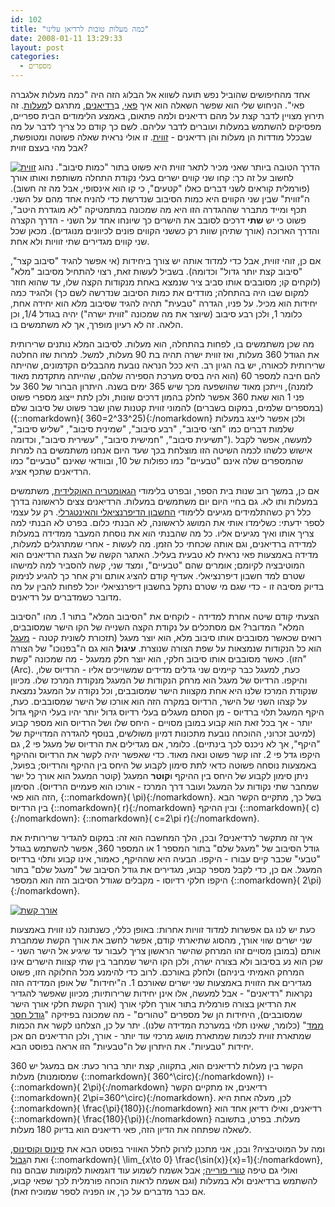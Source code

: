 ```yaml
---
id: 102
title: "כמה מעלות טובות לרדיאן עלינו"
date: 2008-01-11 13:29:33
layout: post
categories: 
  - מספרים
---
```

אחד מהחיפושים שהוביל נפש תועה לשווא אל הבלוג הזה היה "כמה מעלות אלגברה פאי". הניחוש שלי הוא שפשר השאלה הוא איך <a href="http://he.wikipedia.org/wiki/%D7%A4%D7%90%D7%99">פאי</a>, ב<a href="http://he.wikipedia.org/wiki/%D7%A8%D7%93%D7%99%D7%90%D7%9F">רדיאנים</a>, מתרגם ל<a href="http://he.wikipedia.org/wiki/%D7%9E%D7%A2%D7%9C%D7%94_%28%D7%96%D7%95%D7%95%D7%99%D7%AA%29">מעלות</a>. זה תירוץ מצויין לדבר קצת על מהם רדיאנים ולמה פתאום, באמצע הלימודים הבית ספריים, מפסיקים להשתמש במעלות ועוברים לדבר עליהם. לשם כך קודם כל צריך לדבר על מה שבכלל מודדות הן מעלות והן רדיאנים - <a href="http://he.wikipedia.org/wiki/%D7%96%D7%95%D7%95%D7%99%D7%AA">זווית</a>. זו אולי נראית שאלה פשוטה ומטופשת, אבל מהי בעצם זווית?

<a href="http://www.gadial.net/wp-content/uploads/2008/01/angle.png" title="זווית"><img src="http://www.gadial.net/wp-content/uploads/2008/01/angle.png" alt="זווית" /></a>
הדרך הטובה ביותר שאני מכיר לתאר זווית היא פשוט בתור "כמות סיבוב". נהוג לחשוב על זה כך: קחו שני קווים ישרים בעלי נקודת התחלה משותפת ואותו אורך (פורמלית קוראים לשני דברים כאלו "קטעים", כי קו הוא אינסופי, אבל מה זה חשוב). ה"זווית" שבין שני הקווים היא כמות הסיבוב שנדרשת כדי להניח אחד מהם על השני. תכף ומייד מתברר שההגדרה הזו היא מה שמכונה במתמטיקה "לא מוגדרת היטב", פשוט כי יש <strong>שתי</strong> דרכים לסובב את הישרים כך שיונחו אחד על השני - הדרך הקצרה והדרך הארוכה (אורך שתיהן שוות רק כששני הקווים פונים לכיוונים מנוגדים). מכאן שכל שני קווים מגדירים שתי זוויות ולא אחת.

אם כן, זוהי זווית, אבל כדי למדוד אותה יש צורך ביחידות (אי אפשר להגיד "סיבוב קצר", "סיבוב קצת יותר גדול" וכדומה). בשביל לעשות זאת, רצוי להתחיל מסיבוב "מלא" (לוקחים קו; מסובבים אותו סביב ציר שנמצא באחת מנקודות הקצה שלו, עד שהוא חוזר למקום שבו היה בהתחלה; מודדים את כמות הסיבוב שנדרשה לשם כך) ולהגיד כמה יחידות הוא מכיל. על פניו, הגדרה "טבעית" תהיה להגיד שסיבוב מלא הוא יחידה אחת, כלומר 1, ולכן רבע סיבוב (שיוצר את מה שמכונה "זווית ישרה") יהיה בגודל 1/4, וכן הלאה. זה לא רעיון מופרך, אך לא משתמשים בו.

מה שכן משתמשים בו, לפחות בהתחלה, הוא מעלות. לסיבוב המלא נותנים שרירותית את הגודל 360 מעלות, ואז זווית ישרה תהיה בת 90 מעלות, למשל. למרות שזו החלטה שרירותית לכאורה, יש בה הגיון רב. היא ככל הנראה נובעת מהבבלים הקדמונים, שהייתה להם חיבה למספר 60 (הוא היה בסיס מערכת הספירה שלהם, שהייתה מתקדמת מאוד לזמנה), וייתכן מאוד שהושפעה מכך שיש 365 ימים בשנה. היתרון הברור של 360 על פני 1 הוא שאת 360 אפשר לחלק בהמון דרכים שונות, ולכן לתת ייצוג מספרי פשוט (במספרים שלמים, במקום בשברים) להמוני זווית קטנות שהן שבר פשוט של סיבוב שלם ({::nomarkdown}\( 360=2^33^25\){:/nomarkdown} ולכן אפשר לייצג במעלות שלמות דברים כמו "חצי סיבוב", "רבע סיבוב", "שמינית סיבוב", "שליש סיבוב", "תשיעית סיבוב", "חמישית סיבוב", "עשירית סיבוב", וכדומה). למעשה, אפשר לקבל אישוש כלשהו לכמה השיטה הזו מוצלחת בכך שעד היום אנחנו משתמשים בה למרות שהמספרים שלה אינם "טבעיים" כמו כפולות של 10, ובוודאי שאינם "טבעיים" כמו הרדיאנים שתכף אציג.

אם כן, במשך רוב שנות בית הספר, ובפרט בלימודי <a href="http://he.wikipedia.org/wiki/%D7%92%D7%90%D7%95%D7%9E%D7%98%D7%A8%D7%99%D7%94_%D7%90%D7%95%D7%A7%D7%9C%D7%99%D7%93%D7%99%D7%AA">הגאומטריה האוקלידית</a>, משתמשים במעלות ותו לא. גם בחיי היום יום משתמשים במעלות. הרדיאנים צצים לראשונה בדרך כלל רק כשהתלמידים מגיעים ללימודי <a href="http://he.wikipedia.org/wiki/%D7%97%D7%A9%D7%91%D7%95%D7%9F_%D7%93%D7%99%D7%A4%D7%A8%D7%A0%D7%A6%D7%99%D7%90%D7%9C%D7%99">החשבון הדיפרנציאלי והאינטגרלי</a>. רק על עצמי לספר ידעתי: כשלימדו אותי את המושג לראשונה, לא הבנתי כלום. בפרט לא הבנתי למה צריך אותו ואיך מגיעים אליו. כל מה שהבנתי הוא את נוסחת המעבר ממדידה במעלות למדידה ברדיאנים, וגם אותה שכחתי כל הזמן. מה לעשות - אחרי שמתרגלים למעלות, מדידה באמצעות פאי נראית לא טבעית בעליל. האתגר הקשה של הצגת הרדיאנים הוא המוטיבציה לקיומם; אומרים שהם "טבעיים", ומצד שני, קשה להסביר למה למישהו שטרם למד חשבון דיפרנציאלי. אעדיף קודם להציג אותם ורק אחר כך להגיע לנימוק בדיוק מסיבה זו - כדי שגם מי שטרם נתקל בחשבון דיפרנציאלי יוכל לפחות להבין על מה מדובר כשמדברים על רדיאנים.

הצעתי קודם שיטה אחרת למדידה - לוקחים את "הסיבוב המלא" בתור 1. מהו "הסיבוב המלא" המדובר? אם מסתכלים על נקודת הקצה השנייה של הקו הישר שמסובבים, רואים שכאשר מסובבים אותו סיבוב מלא, הוא יוצר מעגל (תזכורת לשונית קטנה - <a href="http://he.wikipedia.org/wiki/%D7%9E%D7%A2%D7%92%D7%9C">מעגל</a> הוא כל הנקודות שנמצאות על שפת הצורה שנוצרת. <strong>עיגול</strong> הוא גם ה"בפנוכו" של הצורה הזו). כאשר מסובבים אותו סיבוב חלקי, הוא יוצר חלק ממעגל - מה שמכונה "קשת" (Arc). כעת, למעגל כבר קיימים שני גדלים מדידים שמשוייכים אליו - הרדיוס שלו, והיקפו. הרדיוס של מעגל הוא מרחק הנקודות של המעגל מנקודת המרכז שלו. מכיוון שנקודת המרכז שלנו היא אחת מקצוות הישר שמסובבים, וכל נקודה על המעגל נמצאת על קצהו השני של הישר, הרדיוס במקרה הזה הוא אורכו של הישר שמסובבים. כעת, היקף המעגל תלוי ברדיוס - מן הסתם מעגלים בעלי רדיוס גדול יותר יהיו בעלי היקף גדול יותר - אך בכל זאת הוא קבוע במובן מסויים - היחס שלו ושל הרדיוס הוא מספר קבוע (למיטב זכרוני, ההוכחה נובעת מתכונות דמיון משולשים, בנוסף להגדרה המדוייקת של "היקף", אך לא ניכנס לכך בינתיים). כלומר, אם מגדילים את הרדיוס של מעגל פי 2, גם היקפו גדל פי 2. זהו קשר פשוט ונאה מאוד. כדי שאפשר יהיה לקשר את הרדיוס וההיקף באמצעות נוסחה פשוטה כדאי לתת סימון לקבוע של היחס בין ההיקף והרדיוס; בפועל, ניתן סימון לקבוע של היחס בין ההיקף ו<strong>קוטר</strong> המעגל (קוטר המעגל הוא אורך כל ישר שמחבר שתי נקודות על המעגל ועובר דרך המרכז - אורכו הוא פעמיים הרדיוס). הסימון הזה הוא פאי, {::nomarkdown}\( \pi\){:/nomarkdown}. בשל כך, מתקיים הקשר הבא בין הרדיוס {::nomarkdown}\( r\){:/nomarkdown} ובין ההיקף {::nomarkdown}\( c\){:/nomarkdown}: {::nomarkdown}\( c=2\pi r\){:/nomarkdown}.

איך זה מתקשר לרדיאנים? ובכן, הלך המחשבה הוא זה: במקום להגדיר שרירותית את גודל הסיבוב של "מעגל שלם" בתור המספר 1 או המספר 360, אפשר להשתמש בגודל "טבעי" שכבר קיים עבורו - היקפו. הבעיה היא שההיקף, כאמור, אינו קבוע ותלוי ברדיוס המעגל. אם כן, כדי לקבל מספר קבוע, מגדירים את גודל הסיבוב של "מעגל שלם" בתור היקפו חלקי רדיוסו - מקבלים שגודל הסיבוב הזה הוא המספר {::nomarkdown}\( 2\pi\){:/nomarkdown}.

<a href="http://www.gadial.net/wp-content/uploads/2008/01/arclength.png" title="אורך קשת"><img src="http://www.gadial.net/wp-content/uploads/2008/01/arclength.png" alt="אורך קשת" /></a>

כעת יש לנו גם אפשרות למדוד זוויות אחרות: באופן כללי, כשנתונה לנו זווית באמצעות שני ישרים שווי אורך, מהסוג שתיארתי קודם, אפשר לחשב את אורך הקשת שמחברת אותם (במובן מסויים זהו המרחק שהישר הראשון צריך לעבור עד שיגיע אל הישר השני - שכן הוא נע בסיבוב ולא בצורה ישרה, ולכן הקו הישר שמחבר בין שתי קצוות הישרים אינו המרחק האמיתי ביניהם) ולחלק באורכם. לרוב כדי להימנע מכל החלוקה הזו, פשוט מגדירים את הזווית באמצעות שני ישרים שאורכם 1. ה"יחידות" של אופן המדידה הזה נקראות "רדיאנים" - אבל למעשה, אלו אינן יחידות שרירותיות; מכיוון שאפשר להגדיר את הרדיאן בצורה פורמלית בתור אורך חלקי אורך (אורך הקשת חלקי אורך הישר שמסובבים), היחידות הן של מספרים "טהורים" - מה שמכונה בפיזיקה "<a href="http://he.wikipedia.org/wiki/%D7%92%D7%95%D7%93%D7%9C_%D7%97%D7%A1%D7%A8_%D7%9E%D7%9E%D7%93">גודל חסר ממד</a>" (כלומר, שאינו תלוי במערכת המדידה שלנו). יתר על כן, הצלחנו לקשר את הכמות שמתארת זווית לכמות שמתארת מושג מרכזי עוד יותר - אורך, ולכן הרדיאנים הם אכן יחידות "טבעיות". את היתרון של ה"טבעיות" הזו אראה בפוסט הבא.

הקשר בין מעלות לרדיאנים הוא, בתקווה, קצת יותר ברור כעת: אם במעגל יש 360 מעלות (שמסומנות {::nomarkdown}\( 360^\circ\){:/nomarkdown}) ו-{::nomarkdown}\( 2\pi\){:/nomarkdown} רדיאנים, אז מתקיים הקשר {::nomarkdown}\( 2\pi=360^\circ\){:/nomarkdown}. לכן, מעלה אחת היא {::nomarkdown}\( \frac{\pi}{180}\){:/nomarkdown} רדיאנים, ואילו רדיאן אחד הוא {::nomarkdown}\( \frac{180}{\pi}\){:/nomarkdown} מעלות. בפרט, בתשובה לשאלה שפתחה את הדיון הזה, פאי רדיאנים הוא בדיוק 180 מעלות.

ומה על המוטיבציה? ובכן, אני מתכנן לזרוק לחלל האוויר בפוסט הבא את <a href="http://he.wikipedia.org/wiki/%D7%A1%D7%99%D7%A0%D7%95%D7%A1_%28%D7%98%D7%A8%D7%99%D7%92%D7%95%D7%A0%D7%95%D7%9E%D7%98%D7%A8%D7%99%D7%94%29">סינוס וקוסינוס</a>, ואת ה<a href="http://he.wikipedia.org/wiki/%D7%94%D7%92%D7%91%D7%95%D7%9C_%D7%A9%D7%9C_sin%28x%29/x">גבול</a> {::nomarkdown}\( \lim_{x\to 0} \frac{\sin(x)}{x}=1\){:/nomarkdown}, ואולי גם טיפה <a href="http://he.wikipedia.org/wiki/%D7%98%D7%95%D7%A8_%D7%A4%D7%95%D7%A8%D7%99%D7%99%D7%94">טורי פורייה</a>; אבל אשמח לשמוע עוד דוגמאות למקומות שבהם נוח להשתמש ברדיאנים ולא במעלות (וגם אשמח לראות הוכחה פורמלית לכך שפאי קבוע, אם כבר מדברים על כך, או הפניה לספר שמוכיח זאת).
